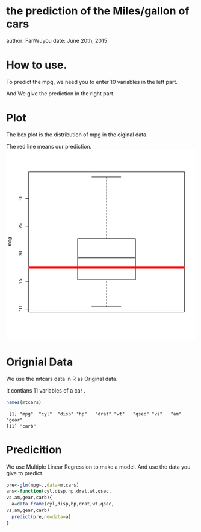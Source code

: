 the prediction of the Miles/gallon of cars
========================================================
author: FanWuyou
date: June 20th, 2015
 
How to use.
========================================================
To predict the mpg, we need you to enter 10 variables in the left part.

And We give the prediction in the right part.

Plot
========================================================
The box plot is the distribution of mpg in the oiginal data.

The red line means our prediction.
![plot of chunk unnamed-chunk-1](slide-figure/unnamed-chunk-1-1.png) 

Orignial Data
========================================================
We use the mtcars data in R as Original data.

It contians 11 variables of a car .

```r
names(mtcars)
```

```
 [1] "mpg"  "cyl"  "disp" "hp"   "drat" "wt"   "qsec" "vs"   "am"   "gear"
[11] "carb"
```

Predicition
========================================================
We use Multiple Linear Regression to make a model.
And use the data you give to predict.

```r
pre<-glm(mpg~.,data=mtcars)
ans<-function(cyl,disp,hp,drat,wt,qsec,
vs,am,gear,carb){
  a=data.frame(cyl,disp,hp,drat,wt,qsec,
vs,am,gear,carb)
  predict(pre,newdata=a)
}
```

